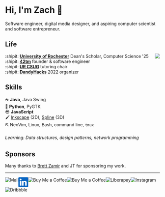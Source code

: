 Hi, I'm Zach :wave:
===================

Software engineer, digital media designer, and aspiring computer scientist and
software entrepreneur.

Life
----

<img align="right" src="img/scene.png">

:shipit: [**University of Rochester**][ur] Dean's Scholar, Computer Science '25  
:shipit: [**42tm**][42tm] founder & software engineer  
:shipit: [**UR CSUG**][csug] tutoring chair  
:shipit: [**DandyHacks**][dandyhacks] 2022 organizer

[ur]: https://rochester.edu
[42tm]: https://github.com/42tm
[csug]: https://ur-csug.org
[dandyhacks]: https://dandyhacks.net

Skills
------

:coffee:         **Java**, Java Swing  
:snake:          **Python**, PyGTK  
:sunglasses:     **JavaScript**  
:paintbrush:     [Inkscape][inkscape] (2D), [Spline][spline] (3D)  
:pick:           NeoVim, Linux, Bash, command line, `tmux`

[inkscape]: https://inkscape.org
[spline]: https://spline.design

###### Learning: Data structures, design patterns, network programming

Sponsors
--------

Many thanks to [Brett Zamir][brettz9] and JT for sponsoring my work.

[brettz9]: http://brett-zamir.me

- - -

<!--<a href="https://novakcgx.me">
    <img height="32" align="left" alt="Website" src="img/icons/personal.png" />
</a>-->

<a href="mailto:cszach@proton.me">
    <img height="32" align="left" alt="Mail" src="img/icons/protonmail.png" />
</a>

<a href="https://www.linkedin.com/in/zach-nguyen">
    <img height="32" align="left" alt="LinkedIn" src="img/icons/linkedin.png" />
</a>

<a href="https://paypal.me/dnguy38">
    <img height="32" align="left" alt="Buy Me a Coffee" src="img/icons/paypal.png" />
</a>

<a href="https://www.buymeacoffee.com/cszach">
    <img height="32" align="left" alt="Buy Me a Coffee" src="img/icons/buymeacoffee.png" />
</a>

<a href="https://liberapay.com/cszach">
    <img height="32" align="left" alt="Liberapay" src="img/icons/liberapay.png" />
</a>

<a href="https://www.instagram.com/thechonkypenguin">
    <img height="32" align="left" alt="Instagram" src="img/icons/instagram.png" />
</a>

<a href="https://dribbble.com/cszach">
    <img height="32" align="left" alt="Dribbble" src="img/icons/dribbble.png" />
</a>
